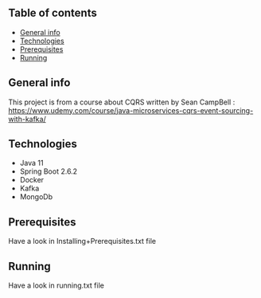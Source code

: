 ## Table of contents
* [General info](#general-info)
* [Technologies](#technologies)
* [Prerequisites](#Prerequisites)
* [Running](#running)

## General info
This project is from a course about CQRS written by Sean CampBell :   
https://www.udemy.com/course/java-microservices-cqrs-event-sourcing-with-kafka/

## Technologies
* Java 11
* Spring Boot 2.6.2
* Docker
* Kafka
* MongoDb

## Prerequisites
Have a look in Installing+Prerequisites.txt file
## Running
Have a look in running.txt file
